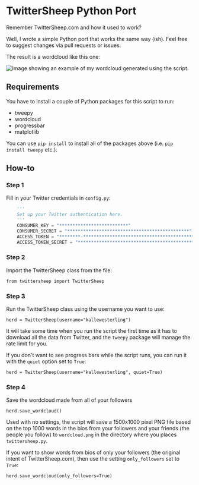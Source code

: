 # TwitterSheep Python Port

Remember TwitterSheep.com and how it used to work? 

Well, I wrote a simple Python port that works the same way (ish). Feel free to suggest changes via pull requests or issues.

The result is a wordcloud like this one:

![Image showing an example of my wordcloud generated using the script.](images/my-wordcloud.png)

## Requirements

You have to install a couple of Python packages for this script to run:
- tweepy
- wordcloud
- progressbar
- matplotlib

You can use `pip install` to install all of the packages above (i.e. `pip install tweepy` etc.).

## How-to

### Step 1

Fill in your Twitter credentials in `config.py`:

```python
    '''
    Set up your Twitter authentication here.
    '''
    CONSUMER_KEY = "**************************"
    CONSUMER_SECRET = "**********************************************"
    ACCESS_TOKEN = "********-**********************************************"
    ACCESS_TOKEN_SECRET = "**********************************************"
```

### Step 2

Import the TwitterSheep class from the file:

`from twittersheep import TwitterSheep`

### Step 3

Run the TwitterSheep class using the username you want to use:

`herd = TwitterSheep(username="kallewesterling")`

It will take some time when you run the script the first time as it has to download all the data from Twitter, and the `tweepy` package will manage the rate limit for you.

If you don't want to see progress bars while the script runs, you can run it with the `quiet` option set to `True`:

`herd = TwitterSheep(username="kallewesterling", quiet=True)`

### Step 4

Save the wordcloud made from all of your followers

`herd.save_wordcloud()`

Used with no settings, the script will save a 1500x1000 pixel PNG file based on the top 1000 words in the bios from your followers and your friends (the people you follow) to `wordcloud.png` in the directory where you places `twittersheep.py`.

If you want to show words from bios of only your followers (the original intent of TwitterSheep.com), then use the setting `only_followers` set to `True`:

`herd.save_wordcloud(only_followers=True)`
